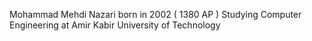 Mohammad Mehdi Nazari
born in 2002 ( 1380 AP )
Studying Computer Engineering at Amir Kabir University of Technology

